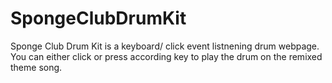 # SpongeClubDrumKit
Sponge Club Drum Kit is a keyboard/ click event listnening drum webpage. You can either click or press according key to play the drum on the remixed theme song. 
